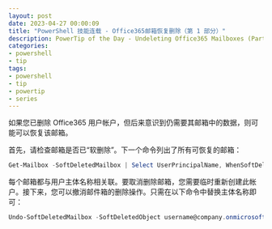 ```yaml
---
layout: post
date: 2023-04-27 00:00:09
title: "PowerShell 技能连载 - Office365邮箱恢复删除（第 1 部分）"
description: PowerTip of the Day - Undeleting Office365 Mailboxes (Part 1)
categories:
- powershell
- tip
tags:
- powershell
- tip
- powertip
- series
---
```

如果您已删除 Office365 用户帐户，但后来意识到仍需要其邮箱中的数据，则可能可以恢复该邮箱。

首先，请检查邮箱是否已“软删除”。下一个命令列出了所有可恢复的邮箱：

```powershell
Get-Mailbox -SoftDeletedMailbox | Select UserPrincipalName, WhenSoftDeleted
```

每个邮箱都与用户主体名称相关联。要取消删除邮箱，您需要临时重新创建此帐户。接下来，您可以撤消邮件箱的删除操作。只需在以下命令中替换主体名称即可：

```powershell
Undo-SoftDeletedMailbox -SoftDeletedObject username@company.onmicrosoft.com
```
<!--本文国际来源：[Undeleting Office365 Mailboxes (Part 1)](https://blog.idera.com/database-tools/powershell/powertips/undeleting-office365-mailboxes-part-1/)-->

